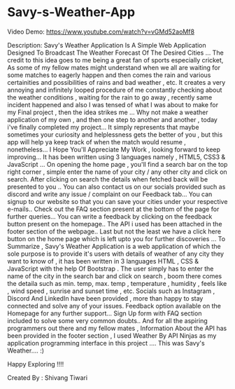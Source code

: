 # Savy-s-Weather-App

Video Demo: https://www.youtube.com/watch?v=vGMd52aoMf8


Description:
Savy's Weather Application Is A Simple Web Application Designed To Broadcast The Weather Forecast Of The Desired Cities ... The credit to this idea goes to me being a great fan of sports especially cricket, As some of my fellow mates might understand when we all are waiting for some matches to eagerly happen and then comes the rain and various certainities and possibilities of rains and bad weather , etc. It creates a very annoying and infinitely looped procedure of me constantly checking about the weather conditions , waiting for the rain to go away , recently same incident happened and also I was tensed of what I was about to make for my Final project , then the idea strikes me ... Why not make a weather application of my own , and then one step to another and another , today i've finally completed my project... It simply represents that maybe sometimes your curiosity and helplessness gets the better of you , but this app will help ya keep track of when the match would resume , nonetheless... I Hope You'll Appreciate My Work , looking forward to keep improving... It has been written using 3 languages namely , HTML5, CSS3 & JavaScript ... On opening the home page , you'll find a search bar on the top right corner , simple enter the name of your city / any other city and click on search. After clicking on search the details when fetched back will be presented to you .. You can also contact us on our socials provided such as discord and write any issue / complaint on our Feedback tab... You can signup to our website so that you can save your cities under your respective e-mails.. Check out the FAQ section present at the bottom of the page for further queries... You can write a feedback by clicking on the feedback button present on the homepage.. The API i used has been attached in the footer section of the webpage.. Last but not the least we have a click here button on the home page which is left upto you for further discoveries ... To Summarize , Savy's Weather Application is a web application of which the sole purpose is to provide it's users with details of weather of any city they want to know of , it has been written in 3 languages HTML , CSS & JavaScript with the help Of Bootstrap . The user simply has to enter the name of the city in the search bar and click on search , boom there comes the detaila such as min. temp, max. temp , temperature , humidity , feels like , wind speed , sunrise and sunset time , etc. Socials such as Instagram , Discord And LinkedIn have been provided , more than happy to stay connected and solve any of your issues. Feedback option available on the Homepage for any further support... Sign Up form with FAQ section included to solve some very common doubts.. And for all the aspiring programmers out there and my fellow mates , Information About the API has been provided in the footer section , I used Weather By API Ninjas as my application programming interface in this project .... This was Savy's Weather.... :)

Happy Exploring !!!!

Created By : Shivang Tiwari
